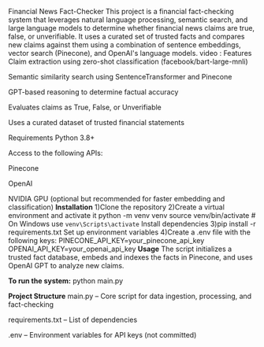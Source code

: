 Financial News Fact-Checker
This project is a financial fact-checking system that leverages natural language processing, semantic search, and large language models to determine whether financial news claims are true, false, or unverifiable. It uses a curated set of trusted facts and compares new claims against them using a combination of sentence embeddings, vector search (Pinecone), and OpenAI's language models.
video : 
Features
Claim extraction using zero-shot classification (facebook/bart-large-mnli)

Semantic similarity search using SentenceTransformer and Pinecone

GPT-based reasoning to determine factual accuracy

Evaluates claims as True, False, or Unverifiable

Uses a curated dataset of trusted financial statements

Requirements
Python 3.8+

Access to the following APIs:

Pinecone

OpenAI

NVIDIA GPU (optional but recommended for faster embedding and classification)
**Installation**
1)Clone the repository
2)Create a virtual environment and activate it
python -m venv venv
source venv/bin/activate  # On Windows use `venv\Scripts\activate`
Install dependencies
3)pip install -r requirements.txt
Set up environment variables
4)Create a .env file with the following keys:
PINECONE_API_KEY=your_pinecone_api_key
OPENAI_API_KEY=your_openai_api_key
**Usage**
The script initializes a trusted fact database, embeds and indexes the facts in Pinecone, and uses OpenAI GPT to analyze new claims.

**To run the system:**
python main.py

**Project Structure**
main.py – Core script for data ingestion, processing, and fact-checking

requirements.txt – List of dependencies

.env – Environment variables for API keys (not committed)


